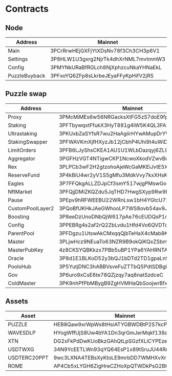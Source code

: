 # Contracts

## Node

| Address       | Mainnet                             | Testnet                             |
|---------------|-------------------------------------|-------------------------------------|
| Main          | 3PCrRrwHEjGXFjYtXDsNv78f3Ch3CH3p6V1 | 3N7XWpdx1UJKZp5stTtFMXPEygyfZ7j4PyC |
| Settings      | 3P8HLW1U3gxrg2NjrTk4dhXrNML7mvtmmW3 | 3MpePmToiGHKkuV2XpBzk7RmubYDV4bJbpX |
| Config        | 3PMYNkURaBfRGLch8NjXphzcuNkaYHNaEkL | 3N6D8m1NDJbddFcWkTQ1jtENG375YayszPV |
| PuzzleBuyback | 3PFxoYQ6ZFp8sLkrbeJEyaFFyKpHifV2jRS | 3MyUDpTMG43mkmScfDKgG9gep4reUboH9YF |

## Puzzle swap

| Address          | Mainnet                                      | Testnet                                      |
|------------------|----------------------------------------------|----------------------------------------------|
| Proxy            | 3PMcMiMEs6w56NRGacksXtFG5zS7doE9fpL          | 3MsKa5ioAghidW3CFYWTuZea59jbUzshTzW          |
| Staking          | 3PFTbywqxtFfukX3HyT881g4iW5K4QL3FAS          | 3Mu7VHAWmzFuC8CC1jL66egwWdzMmU3GMdN          |
| Ultrastaking     | 3PKUxbZaSYfsR7wu2HaAgiirHYwAMupDrYW          | 3MpQMfcqygL5TqY51peDk3tD4YC35ZtLHDR          |
| StakingSwapper   | 3PFWAVKmXjfHXyzJb12jCbhP4Uhi9t4uWiD          | 3N44cXXhd7Xk7hr7JkLa3mTStLQnFpUfKgC          |
| LimitOrders      | 3PFB6LJyShsCKEA1AU1U1WLbDazqyj6ZL9b          | 3N9NdTfCqNnpZ3ZPxGdvSc2tSXM4kfFRoYf          |
| Aggregator       | 3PGFHzVGT4NTigwCKP1NcwoXkodVZwvBuuU          | 3MyJM8hLxAMYFrPzdh68QqeMdFSSWufQqw3          |
| Rex              | 3PLPCb3wF2H2gtzohoAjeWcGaMKEiJvtE5X          | 3N5xRJDevNVcgHnJ2pgKKS2DnxVmPrgzW1C          |
| ReserveFund      | 3P4kBiU4wr2yV1S5gMfu3MdkVvy7kxXHsKe          | 3MpDBbfTdfgkoi6LopgiwMK6Z7LSDBNzYMz          |
| Eagles           | 3P7FFQkgALLZDJpCf3smY517wjgPMswGoRP          | 3N9yxp4gyTCsEtPUzE7CFLnae4YwqRgwUkW          |
| NftMarket        | 3PFQjjDMiZKQZdu5JqTHD7HwgSXyp9Rw9By          | 3N7CE8qNvnNNzk1pCxFJ4S8LA4sTyWakczC          |
| Pause            | 3PEpv9hRFWEEBU22WRnLsw1bH4YGtcU728o          | 3MtiMjKiFuMZAA3NW9YZH89bYmiYUQUBezx          |
| CustomPoolLayer2 | 3PQoBfUKHkJAeGWhooLP7WS8ovb54av9Jp2          | 3Msp7W9rHyHkvvKBKU3rB44SqqcDALMbgbg          |
| Boosting         | 3P8eeDzUnoDNbQjW617pAe76cEUDQsP1m1V          | 3MozgGVnsMkNdMZ3feCTwo1GitupGCc7yZE          |
| Config           | 3PPEBRg4s2af2rQ2ZbLvdu1Hfd4Vo6QVDTo          | 3N2JpQfqth5eapbx8bHZ3eeCXGkNfcYEdyo          |
| ParentPool       | 3PFDgzu1UtswAkCMxqqQjbTeHaX4cMab8Kh          | 3MyQLTCnK3Ui4Rm2ZYASb8e7EMqwLsHhZpb          |
| Master           | 3PLjwHcz9NEuaTo63NZR9B9okQiKQxZSbmf          | 3N2EacY3tD89zCPRzSsW87ALMXUPA3oELpd          |
| MasterPubKey     | 4z8CKSYQBKkzx7PBb5uBP1YPa6YAHRNTApW1sQVHT5eU | EUFrMfKMM9ihGe6ksyYMGXAvKW81yu3AxHc8NGVQSJH4 |
| Oracle           | 3P8d1E1BLKoD52y3bQJ1bDTd2TD1gpaLn9t          | 3Mr3heaFrZeT4iMafu9ahjvXwjQ7XqeWAeR          |
| PoolsHub         | 3P5YutjDNC3hABBVsveFuZTTbQ5PdtSDBgk          | 3NAD3Ww5D8d47qzXkk9aekQNroYUUtw4jdL          |
| Gov              | 3P6uro9xCsE8te78QZjzqy7aq8natSzdceC          | 3MsAdLsHFmArSyEuYFG9xRRbsutUBovzBhn          |
| ColdMaster       | 3PK9nhPfPbMBygB9ZgHVMHaQbSoojwrBfxj          | 3N3LFeynYTFErCGXcABXenmYam1qbhbcNAH          |

## Assets

| Asset        | Mainnet                                      | Testnet                                      |
|--------------|----------------------------------------------|----------------------------------------------|
| PUZZLE       | HEB8Qaw9xrWpWs8tHsiATYGBWDBtP2S7kcPALrMu43AS | 6fQRaL3L25nGqevXT8kxwjBS28fkBErrJ69JYcj7qKgW |
| WAVESDLP     | HYogWffUjS8Uw4bYA1Dn3qrGmJerMqkf139aJcHhk8yq | mcGWqCMsSC1mw1xrQJVnH4o56o3FArJ9QoThfAudwqM  |
| XTN          | DG2xFkPdDwKUoBkzGAhQtLpSGzfXLiCYPEzeKH2Ad24p | 25FEqEjRkqK6yCkiT7Lz6SAYz7gUFCtxfCChnrVFD5AT |
| USDTWXG      | 34N9YcEETLWn93qYQ64EsP1x89tSruJU44RrEMSXXEPJ | 5Sh9KghfkZyhjwuodovDhB6PghDUGBHiAPZ4MkrPgKtX |
| USDTERC20PPT | 9wc3LXNA4TEBsXyKtoLE9mrbDD7WMHXvXrCjZvabLAsi | DK8RCKSRv6xovfYciiXgz82Apiu1tiEraH3iBSeZmAhp |
| ROME         | AP4Cb5xLYGH6ZigHreCZHoXpQTWDkPsG2BHqfDUx6taJ | CYZRD5FtNKwUU4zhn31WPEmdUXkXmGE1uLP8UZhMscHT |
